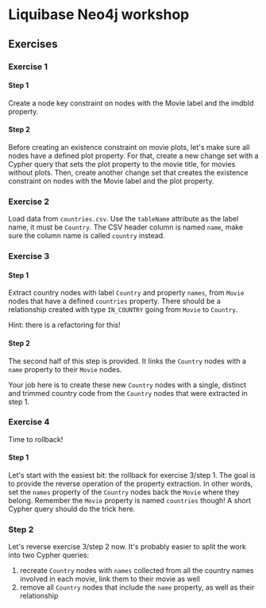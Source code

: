 # Liquibase Neo4j workshop

## Exercises

### Exercise 1

#### Step 1

Create a node key constraint on nodes with the Movie label and the imdbId property.

#### Step 2

Before creating an existence constraint on movie plots, let's make sure all nodes have a defined plot property.
For that, create a new change set with a Cypher query that sets the plot property to the movie title, for movies without
plots.
Then, create another change set that creates the existence constraint on nodes with the Movie label and the plot
property.

### Exercise 2

Load data from `countries.csv`.
Use the `tableName` attribute as the label name, it must be `Country`.
The CSV header column is named `name`, make sure the column name is called `country` instead.

### Exercise 3

#### Step 1

Extract country nodes with label `Country` and property `names`, from `Movie` nodes that have a defined `countries`
property.
There should be a relationship created with type `IN_COUNTRY` going from `Movie` to `Country`.

Hint: there is a refactoring for this!

#### Step 2

The second half of this step is provided. It links the `Country` nodes with a `name` property to their `Movie` nodes.

Your job here is to create these new `Country` nodes with a single, distinct and trimmed country code from the `Country`
nodes that were extracted in step 1.

### Exercise 4

Time to rollback!

#### Step 1

Let's start with the easiest bit: the rollback for exercise 3/step 1.
The goal is to provide the reverse operation of the property extraction.
In other words, set the `names` property of the `Country` nodes back the `Movie` where they belong. Remember the `Movie`
property is named `countries` though!
A short Cypher query should do the trick here.

### Step 2

Let's reverse exercise 3/step 2 now.
It's probably easier to split the work into two Cypher queries:

1. recreate `Country` nodes with `names` collected from all the country names involved in each movie, link them to their
   movie as well
2. remove all `Country` nodes that include the `name` property, as well as their relationship
